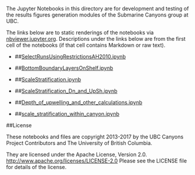 The Jupyter Notebooks in this directory are for development and testing of
the results figures generation modules of the Submarine Canyons group at UBC.

The links below are to static renderings of the notebooks via
[nbviewer.jupyter.org](http://nbviewer.jupyter.org/).
Descriptions under the links below are from the first cell of the notebooks
(if that cell contains Markdown or raw text).

* ##[SelectRunsUsingRestrictionsAH2010.ipynb](http://nbviewer.jupyter.org/urls/bitbucket.org/canyonsubc/outputanalysisnotebooks/raw/tip/scaling/SelectRunsUsingRestrictionsAH2010.ipynb)  
    
* ##[BottomBoundaryLayersOnShelf.ipynb](http://nbviewer.jupyter.org/urls/bitbucket.org/canyonsubc/outputanalysisnotebooks/raw/tip/scaling/BottomBoundaryLayersOnShelf.ipynb)  
    
* ##[ScaleStratification.ipynb](http://nbviewer.jupyter.org/urls/bitbucket.org/canyonsubc/outputanalysisnotebooks/raw/tip/scaling/ScaleStratification.ipynb)  
    
* ##[ScaleStratification_Dn_and_UpSh.ipynb](http://nbviewer.jupyter.org/urls/bitbucket.org/canyonsubc/outputanalysisnotebooks/raw/tip/scaling/ScaleStratification_Dn_and_UpSh.ipynb)  
    
* ##[Depth_of_upwelling_and_other_calculations.ipynb](http://nbviewer.jupyter.org/urls/bitbucket.org/canyonsubc/outputanalysisnotebooks/raw/tip/scaling/Depth_of_upwelling_and_other_calculations.ipynb)  
    
* ##[scale_stratification_within_canyon.ipynb](http://nbviewer.jupyter.org/urls/bitbucket.org/canyonsubc/outputanalysisnotebooks/raw/tip/scaling/scale_stratification_within_canyon.ipynb)  
    

##License

These notebooks and files are copyright 2013-2017
by the UBC Canyons Project Contributors
and The University of British Columbia.

They are licensed under the Apache License, Version 2.0.
http://www.apache.org/licenses/LICENSE-2.0
Please see the LICENSE file for details of the license.
